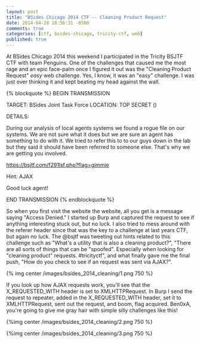 ```yaml
---
layout: post
title: "BSides Chicago 2014 CTF -- Cleaning Product Request"
date: 2014-04-28 18:56:31 -0500
comments: true
categories: [ctf, bsides-chicago, tricity-ctf, web]
published: true
---
```

At BSides Chicago 2014 this weekend I participated in the Tricity BSJTF CTF with team Penguins. One of the challenges that caused me the most rage and an epic face-palm once I figured it out was the "Cleaning Product Request" <em>easy</em> web challenge. Yes, I know, it was an "easy" challenge. I was just over thinking it and kept beating my head against the wall.
<!--more-->
{% blockquote %}
BEGIN TRANSMISSION

TARGET: BSides Joint Task Force
LOCATION: TOP SECRET ()

DETAILS:

During our analysis of local agents systems we found a rogue file on our systems. We are not sure what it does but we are sure an agent has something to do with it. We tried to refer this to to our guys down in the lab but they said it should have been referred to someone else. That's why we are getting 
you involved.

<a href="https://bsjtf.com/f291lsf.php?flag=gimmie">https://bsjtf.com/f291lsf.php?flag=gimmie</a>

Hint: AJAX

Good luck agent!

END TRANSMISSION
{% endblockquote %}

So when you first visit the website the website, all you get is a message saying "Access Denied." I started up Burp and captured the request to see if anything interesting stuck out, but no luck. I also tried to mess around with the referer header since that was the key to a challenge at last years CTF, but again no luck. The @bsjtf was tweeting out hints related to this challenge such as "What's a utility that is also a cleaning product?", "There are all sorts of things that can be "spoofed". Especially when looking for "cleaning product" requests. #tricityctf", and what finally gave me the final push, "How do you check to see if an request was sent via AJAX?".

{% img center /images/bsides_2014_cleaning/1.png 750 %}

If you look up how AJAX requests work, you'll see that the X_REQUESTED_WITH header is set to XMLHTTPRequest. In Burp I send the request to repeater, added in the X_REQUESTED_WITH header, set it to XMLHTTPRequest, sent out the request, and boom, flag acquired. Ben0xA, you're going to give me gray hair with simple silly challenges like this!

{%img center /images/bsides_2014_cleaning/2.png 750 %}

{%img center /images/bsides_2014_cleaning/3.png 750 %}
